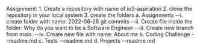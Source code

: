 Assignment: 1. Create a repository with name of io3-aspiration 2. clone the repository in your local system 3. create the folders
a. Assignments
--i. create folder with name: 2022-06-28 git commits
--ii. Create file inside the folder: Why do you want to be a Software Engineer
--iii. Create new branch from main:
--iv. Create new file with name: About me
b. Coding Challenge
--readme.md
c. Tests
--readme.md
d. Projects
--readme.md
